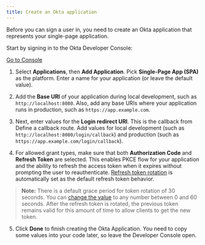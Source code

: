 ```yaml
---
title: Create an Okta application
---
```

Before you can sign a user in, you need to create an Okta application that represents your single-page application.

Start by signing in to the Okta Developer Console:

<a href="https://login.okta.com/" target="_blank" class="Button--blue">Go to Console</a>

1. Select **Applications**, then **Add Application**. Pick **Single-Page App (SPA)** as the platform. Enter a name for your application (or leave the default value).

2. Add the **Base URI** of your application during local development, such as `http://localhost:8080`. Also, add any base URIs where your application runs in production, such as `https://app.example.com`.

3. Next, enter values for the **Login redirect URI**. This is the callback from <GuideLink link="../define-callback/">Define a callback route</GuideLink>. Add values for local development (such as `http://localhost:8080/login/callback`) and production (such as `https://app.example.com/login/callback`).

4. For allowed grant types, make sure that both **Authorization Code** and **Refresh Token** are selected. This enables PKCE flow for your application and the ability to refresh the access token when it expires without prompting the user to reauthenticate. [Refresh token rotation](/docs/guides/refresh-tokens/refresh-token-rotation) is automatically set as the default refresh token behavior.

> **Note:** There is a default grace period for token rotation of 30 seconds. You can [change the value](/docs/guides/refresh-token/refresh-token-rotation#enable-refresh-token-rotation) to any number between 0 and 60 seconds. After the refresh token is rotated, the previous token remains valid for this amount of time to allow clients to get the new token.

5. Click **Done** to finish creating the Okta Application. You need to copy some values into your code later, so leave the Developer Console open.

<NextSectionLink/>
